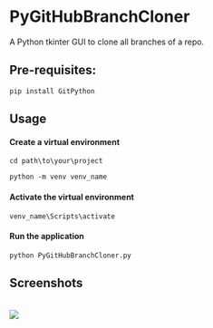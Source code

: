 # PyGitHubBranchCloner
A Python tkinter GUI to clone all branches of a repo.

## Pre-requisites:
```
pip install GitPython
```

## Usage

#### Create a virtual environment
```
cd path\to\your\project
```

```
python -m venv venv_name
```

#### Activate the virtual environment
```
venv_name\Scripts\activate
```

#### Run the application
```
python PyGitHubBranchCloner.py
```

## Screenshots
\
<img src="PyGitHubBranchCloner.png">
